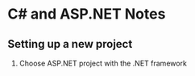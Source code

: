 # C# and ASP.NET Notes

## Setting up a new project
1. Choose ASP.NET project with the .NET framework

